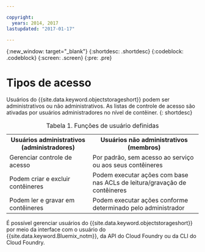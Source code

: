 ```yaml
---

copyright:
  years: 2014, 2017
lastupdated: "2017-01-17"

---
```

{:new_window: target="_blank"}
{:shortdesc: .shortdesc}
{:codeblock: .codeblock}
{:screen: .screen}
{:pre: .pre}


# Tipos de acesso

Usuários do {{site.data.keyword.objectstorageshort}} podem ser administrativos ou não
administrativos. As listas de controle de acesso são ativadas por usuários administradores no nível de contêiner.
{: shortdesc}

<table>
<caption> Tabela 1. Funções de usuário definidas</caption>
  <tr>
    <th> Usuários administrativos (administradores) </th>
    <th> Usuários não administrativos (membros) </th>
  </tr>
  <tr>
    <td> Gerenciar controle de acesso </td>
    <td> Por padrão, sem acesso ao serviço ou aos seus contêineres </td>
  </tr>
  <tr>
    <td> Podem criar e excluir contêineres </td>
    <td> Podem executar ações com base nas ACLs de leitura/gravação de contêineres </td>
  </tr>
  <tr>
    <td> Podem ler e gravar em contêineres </td>
    <td> Podem executar ações conforme determinado pelo administrador </td>
  </tr>
</table>


É possível gerenciar usuários do {{site.data.keyword.objectstorageshort}} por meio da interface com o usuário do {{site.data.keyword.Bluemix_notm}}, da API do Cloud Foundry ou da CLI do
Cloud Foundry.
